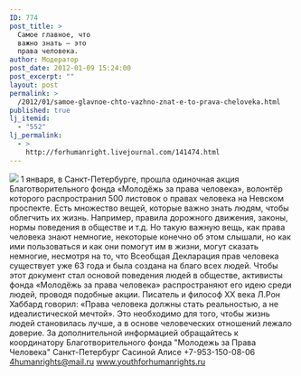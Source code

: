 ```yaml
---
ID: 774
post_title: >
  Самое главное, что
  важно знать – это
  права человека.
author: Модератор
post_date: 2012-01-09 15:24:00
post_excerpt: ""
layout: post
permalink: >
  /2012/01/samoe-glavnoe-chto-vazhno-znat-e-to-prava-cheloveka.html
published: true
lj_itemid:
  - "552"
lj_permalink:
  - >
    http://forhumanright.livejournal.com/141474.html
---
```

<img src="http://cs5338.vk.com/u132145096/132409092/x_5b26039f.jpg" /> 1 января, в Санкт-Петербурге, прошла одиночная акция Благотворительного фонда «Молодёжь за права человека», волонтёр которого распространил 500 листовок о правах человека на Невском проспекте.
Есть множество вещей, которые важно знать людям, чтобы облегчить их жизнь. Например, правила дорожного движения, законы, нормы поведения в обществе и т.д. Но такую важную вещь, как права человека знают немногие, некоторые конечно об этом слышали, но как ими пользоваться и как они помогут им в жизни, могут сказать немногие, несмотря на то, что Всеобщая Декларация прав человека существует уже 63 года и была создана на благо всех людей. Чтобы этот документ стал основой поведения людей в обществе, активисты фонда «Молодёжь за права человека» распространяют его идею среди людей, проводя подобные акции.
Писатель и философ ХХ века Л.Рон Хаббард говорил: «Права человека должны стать реальностью, а не идеалистической мечтой». Это необходимо для того, чтобы жизнь людей становилась лучше, а в основе человеческих отношений лежало доверие. 
За дополнительной информацией обращайтесь к координатору
Благотворительного фонда
"Молодежь за Права Человека" Санкт-Петербург 
Сасиной Алисе 
+7-953-150-08-06 
4humanrights@mail.ru
www.youthforhumanrights.ru